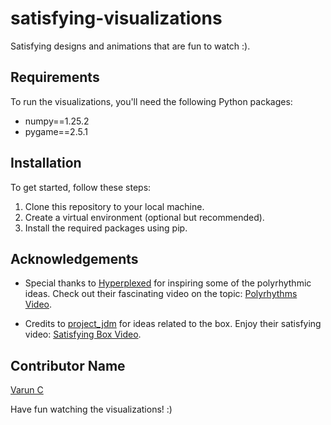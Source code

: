 # satisfying-visualizations
Satisfying designs and animations that are fun to watch :).

## Requirements
To run the visualizations, you'll need the following Python packages:
- numpy==1.25.2
- pygame==2.5.1

## Installation
To get started, follow these steps:

1. Clone this repository to your local machine.
2. Create a virtual environment (optional but recommended).
3. Install the required packages using pip.

## Acknowledgements
- Special thanks to [Hyperplexed](https://www.youtube.com/@Hyperplexed) for inspiring some of the polyrhythmic ideas. Check out their fascinating video on the topic: [Polyrhythms Video](https://www.youtube.com/watch?v=Kt3DavtVGVE&t=940s).

- Credits to [project_jdm](https://www.youtube.com/@project_jdm) for ideas related to the box. Enjoy their satisfying video: [Satisfying Box Video](https://www.youtube.com/shorts/JA-7nvt-JJs).

## Contributor Name
[Varun C](https://github.com/Vaarun-C)

Have fun watching the visualizations! :)
